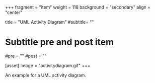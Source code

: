 +++
fragment = "item"
weight = 118
background = "secondary"
align = "center"

title = "UML Activity Diagram"
#subtitle= ""

# Subtitle pre and post item
#pre = ""
#post = ""

[asset]
  image = "activitydiagram.gif"
+++

An example for a UML activity diagram.